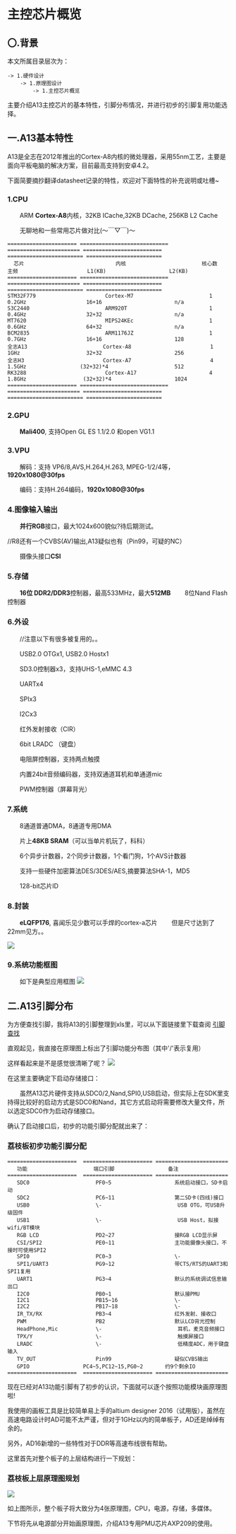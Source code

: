 # 主控芯片概览

## 〇.背景

本文所属目录层次为：

```
-> 1.硬件设计
	-> 1.原理图设计
		-> 1.主控芯片概览
```

主要介绍A13主控芯片的基本特性，引脚分布情况，并进行初步的引脚复用功能选择。

## 一.A13基本特性

A13是全志在2012年推出的Cortex-A8内核的微处理器，采用55nm工艺，主要是面向平板电脑的解决方案，目前最高支持到安卓4.2。

下面简要摘抄翻译datasheet记录的特性，欢迎对下面特性的补充说明或吐槽~

### 1.CPU

　　ARM **Cortex-A8**内核，32KB ICache,32KB DCache, 256KB L2 Cache

　　无聊地和一些常用芯片做对比(～￣▽￣)～

```eval_rst
====================== ============================ ======================= ========================= ======================== ========================
  芯片                             内核                        核心数                   主频                      L1(KB)                    L2(KB)
====================== ============================ ======================= ========================= ======================== ========================
STM32F779                      Cortex-M7                        1                     0.2GHz                   16+16                       n/a
S3C2440                        ARM920T                          1                     0.4GHz                   32+32                       n/a
MT7620                         MIPS24KEc                        1                     0.6GHz                   64+32                       n/a
BCM2835                        ARM1176JZ                        1                     0.7GHz                   16+16                       128
全志A13                        Cortex-A8                         1                     1GHz                     32+32                       256
全志H3                         Cortex-A7                         4                     1.5GHz                 (32+32)*4                     512
RK3288                         Cortex-A17                       4                     1.8GHz                  (32+32)*4                    1024
====================== ============================ ======================= ========================= ======================== ========================
```

### 2.GPU

　　**Mali400**, 支持Open GL ES 1.1/2.0 和open VG1.1

### 3.VPU

　　解码：支持 VP6/8,AVS,H.264,H.263, MPEG-1/2/4等，**1920x1080@30fps**

　　编码：支持H.264编码，**1920x1080@30fps**

### 4.图像输入输出

　　**并行RGB**接口，最大1024x600貌似?待后期测试。

   //R8还有一个CVBS(AV)输出,A13疑似也有（Pin99，可疑的NC）

　　摄像头接口**CSI**

### 5.存储

　　**16位 DDR2/DDR3**控制器，最高533MHz，最大**512MB**
　　8位Nand Flash控制器

### 6.外设

　　//注意以下有很多被复用的。。

　　USB2.0 OTGx1, USB2.0 Hostx1

　　SD3.0控制器x3，支持UHS-1,eMMC 4.3

　　UARTx4

　　SPIx3

　　I2Cx3

　　红外发射接收（CIR）

　　6bit LRADC （键盘）

　　电阻屏控制器，支持两点触摸

　　内置24bit音频编码器，支持双通道耳机和单通道mic

　　PWM控制器（屏幕背光）

### 7.系统

　　8通道普通DMA，8通道专用DMA

　　片上**48KB SRAM**（可以当单片机玩了，科科）

　　6个异步计数器，2个同步计数器，1个看门狗，1个AVS计数器

　　支持一些硬件加密算法DES/3DES/AES,摘要算法SHA-1，MD5

　　128-bit芯片ID

### 8.封装

　　**eLQFP176**, 喜闻乐见少数可以手焊的cortex-a芯片
　　但是尺寸达到了22mm见方。。

![](http://7xvwj0.com1.z0.glb.clouddn.com/16-7-2/10940713.jpg)

### 9.系统功能框图

　　如下是典型应用框图
![](http://7xvwj0.com1.z0.glb.clouddn.com/16-7-2/74561632.jpg)

## 二.A13引脚分布

为方便查找引脚，我将A13的引脚整理到xls里，可以从下面链接里下载查阅
[引脚查找](https://github.com/Zepan/ilichee/raw/master/%E8%B5%84%E6%BA%90%E6%96%87%E4%BB%B6/A13%E5%BC%95%E8%84%9A%E6%95%B4%E7%90%86.xlsx)

直观起见，我直接在原理图上标出了引脚功能分布图（其中'/'表示复用）

这样看起来是不是感觉很清晰了呢？
![](http://7xvwj0.com1.z0.glb.clouddn.com/16-7-2/39652130.jpg)

在这里主要确定下启动存储接口：

　　虽然A13芯片硬件支持从SDC0/2,Nand,SPI0,USB启动，但实际上在SDK里支持得比较好的启动方式是SDC0和Nand，其它方式启动将需要修改大量文件，所以选定SDC0作为启动存储接口。

确认了启动接口后，初步的功能引脚分配就出来了：

### 荔枝板初步功能引脚分配

```eval_rst
======================  ====================== =======================
   功能                     端口引脚                 备注
======================  ====================== =======================
   SDC0                     PF0~5                    系统启动接口，SD卡启动
   SDC2                     PC6~11                   第二SD卡(四线)接口      
   USB0                     \-                        USB OTG，可USB升级固件      
   USB1                     \-                        USB Host，拟接wifi/BT模块   
   RGB LCD                  PD2~27                   接RGB LCD显示屏         
   CSI/SPI2                 PE0~11                   主功能摄像头接口，不接时可使用SPI2   
   SPI0                     PC0~3                    \-                       
   SPI1/UART3               PG9~12                   带CTS/RTS的UART3和SPI1复用   
   UART1                    PG3~4                    默认的系统调试信息输出口   
   I2C0                     PB0~1                    默认接PMU               
   I2C1                     PB15~16                  \-                       
   I2C2                     PB17~18                  \-                       
   IR_TX/RX                 PB3~4                    红外发射、接收口        
   PWM                      PB2                      默认LCD背光控制         
   HeadPhone,Mic            \-                        耳机，麦克音频接口      
   TPX/Y                    \-                        触摸屏接口              
   LRADC                    \-                        低精度ADC，用于键盘输入   
   TV_OUT                   Pin99                    疑似CVBS输出            
   GPIO                 PC4~5,PC12~15,PG0~2	      约9个剩余IO
======================  ====================== =======================
```

现在已经对A13功能引脚有了初步的认识，下面就可以逐个按照功能模块画原理图啦!

我使用的画板工具是比较简单易上手的altium designer 2016（试用版），虽然在高速电路设计时AD可能不太严谨，但对于1GHz以内的简单板子，AD还是绰绰有余的。

另外，AD16新增的一些特性对于DDR等高速布线很有帮助。

这里首先对整个板子的上层结构进行一下规划：

### 荔枝板上层原理图规划

![](http://7xvwj0.com1.z0.glb.clouddn.com/16-7-24/57728630.jpg)

如上图所示，整个板子将大致分为4张原理图，CPU，电源，存储，多媒体。

下节将先从电源部分开始画原理图，介绍A13专用PMU芯片AXP209的使用。
